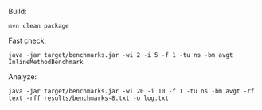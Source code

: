 Build:
```
mvn clean package
```

Fast check:
```
java -jar target/benchmarks.jar -wi 2 -i 5 -f 1 -tu ns -bm avgt InlineMethodBenchmark
```

Analyze:
```
java -jar target/benchmarks.jar -wi 20 -i 10 -f 1 -tu ns -bm avgt -rf text -rff results/benchmarks-8.txt -o log.txt
```